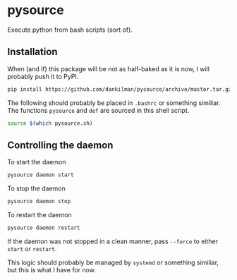 pysource
===

Execute python from bash scripts (sort of).


Installation
---

When (and if) this package will be not as half-baked as it is now, I will probably push it to PyPI.
```bash
pip install https://github.com/dankilman/pysource/archive/master.tar.gz
```

The following should probably be placed in `.bashrc` or something similiar.
The functions `pysource` and `def` are sourced in this shell script.
```bash
source $(which pysource.sh)
```

Controlling the daemon
---

To start the daemon
```bash
pysource daemon start
```

To stop the daemon
```bash
pysource daemon stop
```

To restart the daemon
```bash
pysource daemon restart
```

If the daemon was not stopped in a clean manner, pass `--force` to either `start` or `restart`.

This logic should probably be managed by `systemd` or something similiar, but this is what I have for now.

